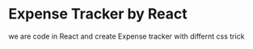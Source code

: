# Expense Tracker by React
 we are code in React and create Expense tracker with differnt css trick
